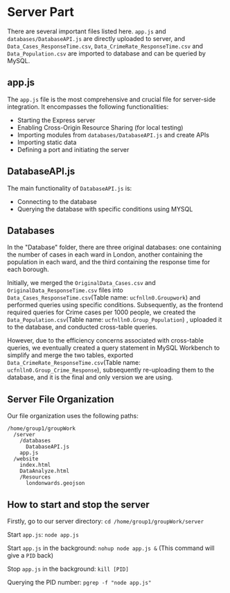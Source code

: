 # Server Part

There are several important files listed here. `app.js` and `databases/DatabaseAPI.js` are directly uploaded to server, and `Data_Cases_ResponseTime.csv`, `Data_CrimeRate_ResponseTime.csv` and `Data_Population.csv` are imported to database and can be queried by MySQL.

## app.js

The `app.js` file is the most comprehensive and crucial file for server-side integration. It encompasses the following functionalities:

* Starting the Express server
* Enabling Cross-Origin Resource Sharing (for local testing)
* Importing modules from `databases/DatabaseAPI.js` and create APIs
* Importing static data
* Defining a port and initiating the server

## DatabaseAPI.js

The main functionality of `DatabaseAPI.js` is:
* Connecting to the database
* Querying the database with specific conditions using MYSQL

## Databases

In the "Database" folder, there are three original databases: one containing the number of cases in each ward in London, another containing the population in each ward, and the third containing the response time for each borough. 

Initially, we merged the `OriginalData_Cases.csv` and `OriginalData_ResponseTime.csv` files into `Data_Cases_ResponseTime.csv`(Table name: `ucfnlln0.Groupwork`) and performed queries using specific conditions. Subsequently, as the frontend required queries for Crime cases per 1000 people, we created the `Data_Population.csv`(Table name: `ucfnlln0.Group_Population`) , uploaded it to the database, and conducted cross-table queries. 

However, due to the efficiency concerns associated with cross-table queries, we eventually created a query statement in MySQL Workbench to simplify and merge the two tables, exported `Data_CrimeRate_ResponseTime.csv`(Table name: `ucfnlln0.Group_Crime_Response`), subsequently re-uploading them to the database, and it is the final and only version we are using.

## Server File Organization

Our file organization uses the following paths:

```
/home/group1/groupWork
  /server
    /databases
      DatabaseAPI.js
    app.js
  /website
    index.html
    DataAnalyze.html
    /Resources
      londonwards.geojson
```

## How to start and stop the server

Firstly, go to our server directory: `cd /home/group1/groupWork/server`

Start `app.js`: `node app.js`

Start `app.js` in the background: `nohup node app.js &` (This command will give a `PID` back)

Stop `app.js` in the background: `kill [PID]`

Querying the PID number: `pgrep -f "node app.js"`
